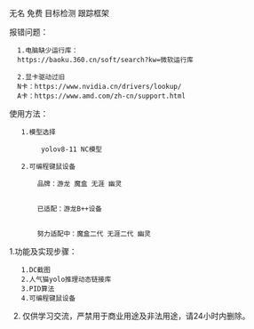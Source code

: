 无名 免费 目标检测 跟踪框架

报错问题：
 
      1.电脑缺少运行库：
      https://baoku.360.cn/soft/search?kw=微软运行库
      
      2.显卡驱动过旧
      N卡：https://www.nvidia.cn/drivers/lookup/
      A卡：https://www.amd.com/zh-cn/support.html



使用方法：
                                                      
       1.模型选择
       
            yolov8-11 NC模型
            
       2.可编程键鼠设备
       
           品牌：游龙 魔盒 无涯 幽灵

           
           已适配：游龙B++设备


           努力适配中：魔盒二代 无涯二代 幽灵

1.功能及实现步骤：

       1.DC截图
       2.人气猫yolo推理动态链接库
       3.PID算法
       4.可编程键鼠设备
       
2. 仅供学习交流，严禁用于商业用途及非法用途，请24小时内删除。


  
